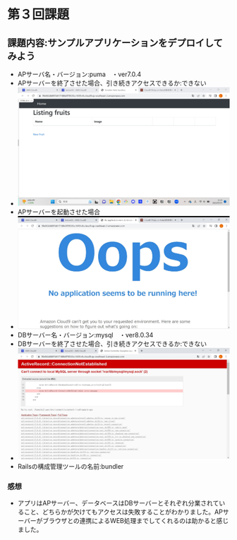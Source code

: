# 第３回課題

## 課題内容:サンプルアプリケーションをデプロイしてみよう
- APサーバ名・バージョン:puma　・ver7.0.4
- APサーバーを終了させた場合、引き続きアクセスできるか:できない
- ![APサーバー終了後アクセス](./image/APserver-running.png)
- APサーバーを起動させた場合
- ![APサーバ起動時](./image/APsever-not-running.png)
- DBサーバー名・バージョン:mysql　・ver8.0.34
- DBサーバーを終了させた場合、引き続きアクセスできるか:できない
- ![DBサーバー終了後アクセス](./image/DBserver-not-running.png)
- Railsの構成管理ツールの名前:bundler

### 感想
- アプリはAPサーバー、データベースはDBサーバーとそれぞれ分業されていること、どちらかが欠けてもアクセスは失敗することがわかりました。APサーバーがブラウザとの連携によるWEB処理までしてくれるのは助かると感じました。
